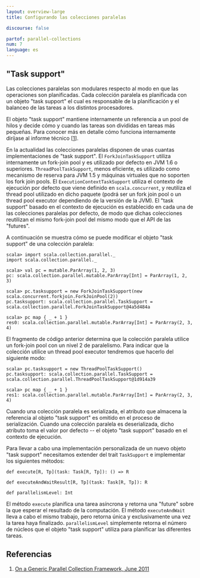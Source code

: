 ```yaml
---
layout: overview-large
title: Configurando las colecciones paralelas

discourse: false

partof: parallel-collections
num: 7
language: es
---
```


## "Task support"

Las colecciones paralelas son modulares respecto al modo en que las operaciones 
son planificadas. Cada colección paralela es planificada con un objeto "task support"
el cual es responsable de la planificación y el balanceo de las tareas a los
distintos procesadores.

El objeto "task support" mantiene internamente un referencia a un pool de hilos y decide
cómo y cuando las tareas son divididas en tareas más pequeñas. Para conocer más en detalle
cómo funciona internamente diríjase al informe técnico \[[1][1]\].

En la actualidad las colecciones paralelas disponen de unas cuantas implementaciones de 
"task support". El `ForkJoinTaskSupport` utiliza internamente un fork-join pool y es utilizado
por defecto en JVM 1.6 o superiores. `ThreadPoolTaskSupport`, menos eficiente, es utilizado como
mecanismo de reserva para JVM 1.5 y máquinas virtuales que no soporten los fork join pools. El
`ExecutionContextTaskSupport` utiliza el contexto de ejecución por defecto que viene definido
en `scala.concurrent`, y reutiliza el thread pool utilizado en dicho paquete (podrá ser un fork
join pool o un thread pool executor dependiendo de la versión de la JVM). El "task support" basado
en el contexto de ejecución es establecido en cada una de las colecciones paralelas por defecto, de modo
que dichas colecciones reutilizan el mismo fork-join pool del mismo modo que el API de las "futures".

A continuación se muestra cómo se puede modificar el objeto "task support" de una colección paralela:

    scala> import scala.collection.parallel._
    import scala.collection.parallel._
    
    scala> val pc = mutable.ParArray(1, 2, 3)
    pc: scala.collection.parallel.mutable.ParArray[Int] = ParArray(1, 2, 3)
    
    scala> pc.tasksupport = new ForkJoinTaskSupport(new scala.concurrent.forkjoin.ForkJoinPool(2))
    pc.tasksupport: scala.collection.parallel.TaskSupport = scala.collection.parallel.ForkJoinTaskSupport@4a5d484a
    
    scala> pc map { _ + 1 }
    res0: scala.collection.parallel.mutable.ParArray[Int] = ParArray(2, 3, 4)

El fragmento de código anterior determina que la colección paralela utilice un fork-join pool con un nivel 2 de
paralelismo. Para indicar que la colección utilice un thread pool executor tendremos que hacerlo del siguiente modo:

    scala> pc.tasksupport = new ThreadPoolTaskSupport()
    pc.tasksupport: scala.collection.parallel.TaskSupport = scala.collection.parallel.ThreadPoolTaskSupport@1d914a39
    
    scala> pc map { _ + 1 }
    res1: scala.collection.parallel.mutable.ParArray[Int] = ParArray(2, 3, 4)

Cuando una colección paralela es serializada, el atributo que almacena la referencia
al objeto "task support" es omitido en el proceso de serialización. Cuando una colección
paralela es deserializada, dicho atributo toma el valor por defecto -- el objeto "task support"
basado en el contexto de ejecución.

Para llevar a cabo una implementación personalizada de un nuevo objeto "task support" necesitamos
extender del trait `TaskSupport` e implementar los siguientes métodos:

    def execute[R, Tp](task: Task[R, Tp]): () => R
    
    def executeAndWaitResult[R, Tp](task: Task[R, Tp]): R
    
    def parallelismLevel: Int

El método `execute` planifica una tarea asíncrona y retorna una "future" sobre la que
esperar el resultado de la computación. El método `executeAndWait` lleva a cabo el mismo
trabajo, pero retorna única y exclusivamente una vez la tarea haya finalizado. `parallelismLevel`
simplemente retorna el número de núcleos que el objeto "task support" utiliza para planificar
las diferentes tareas.


## Referencias

1. [On a Generic Parallel Collection Framework, June 2011][1]

  [1]: http://infoscience.epfl.ch/record/165523/files/techrep.pdf "parallel-collections"
